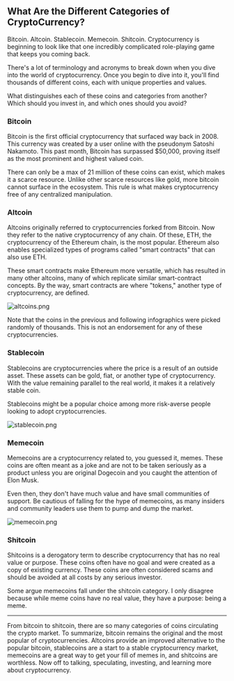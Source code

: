 ## What Are the Different Categories of CryptoCurrency?

Bitcoin. Altcoin. Stablecoin. Memecoin. Shitcoin. Cryptocurrency is beginning to look like that one incredibly complicated role-playing game that keeps you coming back.

There's a lot of terminology and acronyms to break down when you dive into the world of cryptocurrency. Once you begin to dive into it, you'll find thousands of different coins, each with unique properties and values. 

What distinguishes each of these coins and categories from another? Which should you invest in, and which ones should you avoid?

### Bitcoin 

Bitcoin is the first official cryptocurrency that surfaced way back in 2008. This currency was created by a user online with the pseudonym Satoshi Nakamoto. This past month, Bitcoin has surpassed $50,000, proving itself as the most prominent and highest valued coin. 

There can only be a max of 21 million of these coins can exist, which makes it a scarce resource. Unlike other scarce resources like gold, more bitcoin cannot surface in the ecosystem. This rule is what makes cryptocurrency free of any centralized manipulation. 

### Altcoin

Altcoins originally referred to cryptocurrencies forked from Bitcoin. Now they refer to the native cryptocurrency of any chain. Of these, ETH, the cryptocurrency of the Ethereum chain, is the most popular.  Ethereum also enables specialized types of programs called "smart contracts" that can also use ETH. 

These smart contracts make Ethereum more versatile, which has resulted in many other altcoins, many of which replicate similar smart-contract concepts. By the way, smart contracts are where "tokens," another type of cryptocurrency, are defined. ​


![altcoins.png](https://cdn.hashnode.com/res/hashnode/image/upload/v1630775555707/QE5idaKq3.png)

Note that the coins in the previous and following infographics were picked randomly of thousands. This is not an endorsement for any of these cryptocurrencies.

### Stablecoin

Stablecoins are cryptocurrencies where the price is a result of an outside asset. These assets can be gold, fiat, or another type of cryptocurrency. With the value remaining parallel to the real world, it makes it a relatively stable coin. 

Stablecoins might be a popular choice among more risk-averse people looking to adopt cryptocurrencies. 


![stablecoin.png](https://cdn.hashnode.com/res/hashnode/image/upload/v1630775567932/T_grmQMEL.png)

### Memecoin

Memecoins are a cryptocurrency related to, you guessed it, memes. These coins are often meant as a joke and are not to be taken seriously as a product unless you are original Dogecoin and you caught the attention of Elon Musk. 

Even then, they don't have much value and have small communities of support. Be cautious of falling for the hype of memecoins, as many insiders and community leaders use them to pump and dump the market.

![memecoin.png](https://cdn.hashnode.com/res/hashnode/image/upload/v1630775600649/qDCtK3RBh.png)

### Shitcoin

Shitcoins is a derogatory term to describe cryptocurrency that has no real value or purpose. These coins often have no goal and were created as a copy of existing currency. These coins are often considered scams and should be avoided at all costs by any serious investor. 

Some argue memecoins fall under the shitcoin category. I only disagree because while meme coins have no real value, they have a purpose: being a meme.

<hr>

From bitcoin to shitcoin, there are so many categories of coins circulating the crypto market. To summarize, bitcoin remains the original and the most popular of cryptocurrencies. Altcoins provide an improved alternative to the popular bitcoin, stablecoins are a start to a stable cryptocurrency market, memecoins are a great way to get your fill of memes in, and shitcoins are worthless. Now off to talking, speculating, investing, and learning more about cryptocurrency.